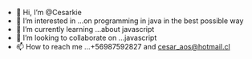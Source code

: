 - 👋 Hi, I’m @Cesarkie
- 👀 I’m interested in ...on programming in java in the best possible way
- 🌱 I’m currently learning ...about javascript
- 💞️ I’m looking to collaborate on ...javascript
- 📫 How to reach me ...+56987592827 and cesar_aos@hotmail.cl

<!---
Cesarkie/Cesarkie is a ✨ special ✨ repository because its `README.md` (this file) appears on your GitHub profile.
You can click the Preview link to take a look at your changes.
--->
